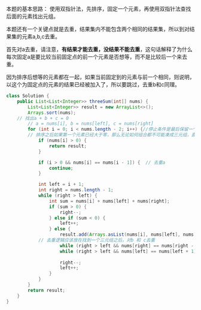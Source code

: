 本题的基本思路：
使用双指针法，先排序，固定一个元素，再使用双指针法查找后面的元素找出元组。

本题还有一个关键点就是去重，结果集内不能包含两个相同的结果集，所以到对结果集的元素a,b,c去重。

首先对a去重，请注意，**有结果才能去重，没结果不能去重**，这句话解释了为什么每次固定a是要比较当前固定点的前一个元素是否想等，而不是比较后一个来去重。

因为排序后想等的元素都在一起，如果当前固定到的元素与前一个相同，则说明，以这个为固定点的元素的结果已经被加入了，所以要跳过，去重b和c同理。
```java
class Solution {
    public List<List<Integer>> threeSum(int[] nums) {
        List<List<Integer>> result = new ArrayList<>();
        Arrays.sort(nums);
	// 找出a + b + c = 0
        // a = nums[i], b = nums[left], c = nums[right]
        for (int i = 0; i < nums.length - 2; i++) {//停止条件是最后保留一个三元数组
	    // 排序之后如果第一个元素已经大于零，那么无论如何组合都不可能凑成三元组，直接返回结果就可以了
            if (nums[i] > 0) { 
                return result;
            }

            if (i > 0 && nums[i] == nums[i - 1]) {  // 去重a
                continue;
            }

            int left = i + 1;
            int right = nums.length - 1;
            while (right > left) {
                int sum = nums[i] + nums[left] + nums[right];
                if (sum > 0) {
                    right--;
                } else if (sum < 0) {
                    left++;
                } else {
                    result.add(Arrays.asList(nums[i], nums[left], nums[right]));
		    // 去重逻辑应该放在找到一个三元组之后，对b 和 c去重
                    while (right > left && nums[right] == nums[right - 1]) right--;
                    while (right > left && nums[left] == nums[left + 1]) left++;
                    
                    right--; 
                    left++;
                }
            }
        }
        return result;
    }
}
```

